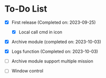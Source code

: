 # To-Do List

- [x] First release (Completed on: 2023-09-25)
  - [x] Local call cmd in icon 
- [x] Archive module (completed on: 2023-10-03)
- [x] Logs function (Completed on: 2023-10-03)

- [ ] Archive module support multiple mission
- [ ] Window control